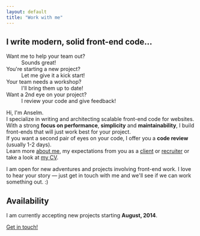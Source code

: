 ```yaml
---
layout: default
title: "Work with me"
---
```


<article class="hire">

## I write modern, solid front-end code&hellip;

<dl class="teaser">
	<dt>Want me to help your team out?</dt>
	<dd>Sounds great!</dd>
	<dt>You're starting a new project?</dt>
	<dd>Let me give it a kick start!</dd>
	<dt>Your team needs a workshop?</dt>
	<dd>I'll bring them up to date!</dd>
	<dt>Want a 2nd eye on your project?</dt>
	<dd>I review your code and give feedback!</dd>
</dl>

Hi, I'm Anselm.<br>
I specialize in writing and architecting scalable front-end code for websites. With a strong **focus on performance**, **simplicity** and **maintainability**, I build front-ends that will just work best for your project.<br>
If you want a second pair of eyes on your code, I offer you a **code review** (usually 1-2 days).<br>
Learn more [about me](/about/), my expectations from you as a [client](/about/#matchmyinterest) or [recruiter](/about/#recruiters) or take a look at [my CV](/cv/).

I am open for new adventures and projects involving front-end work. I love to hear your story &mdash; just get in touch with me and we'll see if we can work something out. :)


## Availability

I am currently accepting new projects starting **August, 2014**.

<a class="btn--big--positive" href="mailto:hello@anselm-hannemann.com?subject=Let's work together">Get in touch!</a>

</article>
